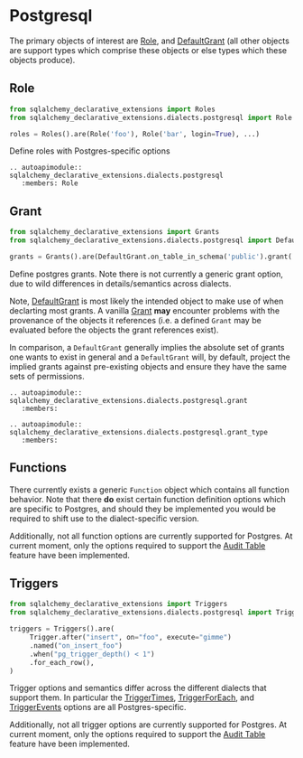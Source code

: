 # Postgresql

The primary objects of interest are [Role](postgresql.Role), and [DefaultGrant](DefaultGrant) (all
other objects are support types which comprise these objects or else types which
these objects produce).

## Role

```python
from sqlalchemy_declarative_extensions import Roles
from sqlalchemy_declarative_extensions.dialects.postgresql import Role

roles = Roles().are(Role('foo'), Role('bar', login=True), ...)
```

Define roles with Postgres-specific options

```{eval-rst}
.. autoapimodule:: sqlalchemy_declarative_extensions.dialects.postgresql
   :members: Role
```

## Grant

```python
from sqlalchemy_declarative_extensions import Grants
from sqlalchemy_declarative_extensions.dialects.postgresql import DefaultGrant

grants = Grants().are(DefaultGrant.on_table_in_schema('public').grant('select', to='foo'), ...)
```

Define postgres grants. Note there is not currently a generic grant option, due
to wild differences in details/semantics across dialects.

Note, [DefaultGrant](DefaultGrant) is most likely the intended object to make use of when
declarting most grants. A vanilla [Grant](Grant) **may** encounter problems with the provenance
of the objects it references (i.e. a defined `Grant` may be evaluated before the objects
the grant references exist).

In comparison, a `DefaultGrant` generally implies the absolute set of grants one wants
to exist in general and a `DefaultGrant` will, by default, project the implied grants
against pre-existing objects and ensure they have the same sets of permissions.

```{eval-rst}
.. autoapimodule:: sqlalchemy_declarative_extensions.dialects.postgresql.grant
   :members:
```

```{eval-rst}
.. autoapimodule:: sqlalchemy_declarative_extensions.dialects.postgresql.grant_type
   :members:
```

## Functions
There currently exists a generic `Function` object which contains all function behavior.
Note that there **do** exist certain function definition options which are specific to
Postgres, and should they be implemented you would be required to shift use to the dialect-specific
version.

Additionally, not all function options are currently supported for Postgres. At current
moment, only the options required to support the [Audit Table](./audit_tables.md) feature
have been implemented.


## Triggers

```python
from sqlalchemy_declarative_extensions import Triggers
from sqlalchemy_declarative_extensions.dialects.postgresql import Trigger

triggers = Triggers().are(
     Trigger.after("insert", on="foo", execute="gimme")
     .named("on_insert_foo")
     .when("pg_trigger_depth() < 1")
     .for_each_row(),
)
```

Trigger options and semantics differ across the different dialects that support them.
In particular the [TriggerTimes](TriggerTimes), [TriggerForEach](TriggerForEach),
and [TriggerEvents](TriggerEvents) options are all Postgres-specific.

Additionally, not all trigger options are currently supported for Postgres. At current
moment, only the options required to support the [Audit Table](./audit_tables.md) feature
have been implemented.

